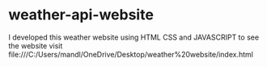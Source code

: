 # weather-api-website
I developed this weather website using HTML CSS  and JAVASCRIPT to see the website visit file:///C:/Users/mandl/OneDrive/Desktop/weather%20website/index.html
